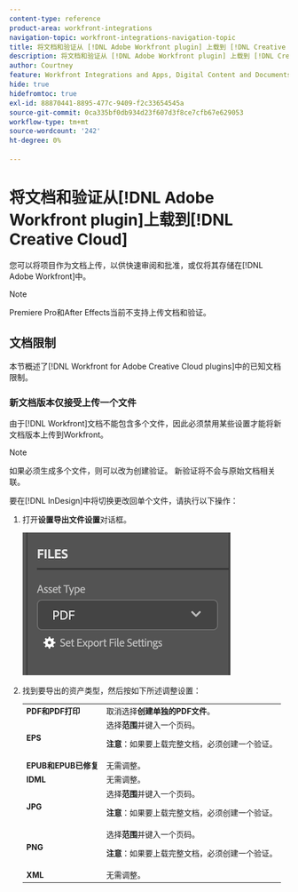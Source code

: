 ```yaml
---
content-type: reference
product-area: workfront-integrations
navigation-topic: workfront-integrations-navigation-topic
title: 将文档和验证从 [!DNL Adobe Workfront plugin] 上载到 [!DNL Creative Cloud]
description: 将文档和验证从 [!DNL Adobe Workfront plugin] 上载到 [!DNL Creative Cloud]
author: Courtney
feature: Workfront Integrations and Apps, Digital Content and Documents
hide: true
hidefromtoc: true
exl-id: 88870441-8895-477c-9409-f2c33654545a
source-git-commit: 0ca335bf0db934d23f607d3f8ce7cfb67e629053
workflow-type: tm+mt
source-wordcount: '242'
ht-degree: 0%

---
```


# 将文档和验证从[!DNL Adobe Workfront plugin]上载到[!DNL Creative Cloud]

您可以将项目作为文档上传，以供快速审阅和批准，或仅将其存储在[!DNL Adobe Workfront]中。

>[!NOTE]
>
>Premiere Pro和After Effects当前不支持上传文档和验证。


## 文档限制

本节概述了[!DNL Workfront for Adobe Creative Cloud plugins]中的已知文档限制。

### 新文档版本仅接受上传一个文件

由于[!DNL Workfront]文档不能包含多个文件，因此必须禁用某些设置才能将新文档版本上传到Workfront。

>[!NOTE]
>
>如果必须生成多个文件，则可以改为创建验证。 新验证将不会与原始文档相关联。



要在[!DNL InDesign]中将切换更改回单个文件，请执行以下操作：

1. 打开&#x200B;**设置导出文件设置**&#x200B;对话框。

   ![](assets/file-export-settings.png)

1. 找到要导出的资产类型，然后按如下所述调整设置：

   <table>
    <tr>
    <td><strong>PDF和PDF打印</strong>
    </td>
    <td>取消选择<strong>创建单独的PDF文件</strong>。
    </td>
    </tr>
    <tr>
    <td><strong>EPS</strong>
    </td>
    <td>选择<strong>范围</strong>并键入一个页码。 
    <p>
    <strong>注意</strong>：如果要上载完整文档，必须创建一个验证。 
    </td>
    </tr>
    <tr>
    <td><strong>EPUB和EPUB已修复</strong>
    </td>
    <td>无需调整。
    </td>
    </tr>
    <tr>
    <td><strong>IDML</strong>
    </td>
    <td>无需调整。
    </td>
    </tr>
    <tr>
    <td><strong>JPG</strong>
    </td>
    <td>选择<strong>范围</strong>并键入一个页码。 
    <p>
    <strong>注意</strong>：如果要上载完整文档，必须创建一个验证。 
    </td>
    </tr>
    <tr>
    <td><strong>PNG</strong>
    </td>
    <td>选择<strong>范围</strong>并键入一个页码。 
    <p>
    <strong>注意</strong>：如果要上载完整文档，必须创建一个验证。 
    </td>
    </tr>
    <tr>
    <td><strong>XML</strong>
    </td>
    <td>无需调整。 
    </td>
    </tr>
    </table>
